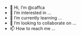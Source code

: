 - 👋 Hi, I’m @caffca
- 👀 I’m interested in ...
- 🌱 I’m currently learning ...
- 💞️ I’m looking to collaborate on ...
- 📫 How to reach me ...

<!---
caffca/caffca is a ✨ special ✨ repository because its `README.md` (this file) appears on your GitHub profile.
You can click the Preview link to take a look at your changes.
--->
